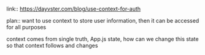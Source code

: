 link::
https://dayvster.com/blog/use-context-for-auth

plan:: want to use context to store user information, then it can be accessed for all purposes


context comes from single truth, App.js state, how can we change this state so that context follows and changes